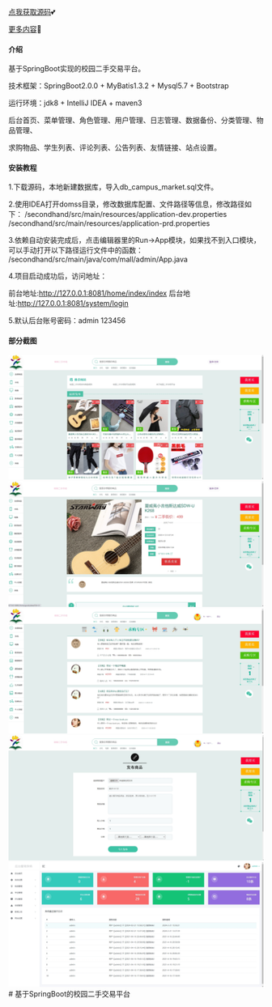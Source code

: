 [点我获取源码](https://x-x.fun/e/NU71a66be61dE)💕

[更多内容](http://blog.cyrobot.top/blog)🤞

#### 介绍
基于SpringBoot实现的校园二手交易平台。

技术框架：SpringBoot2.0.0 + MyBatis1.3.2 + Mysql5.7 + Bootstrap

运行环境：jdk8 + IntelliJ IDEA + maven3

后台首页、菜单管理、角色管理、用户管理、日志管理、数据备份、分类管理、物品管理、

求购物品、学生列表、评论列表、公告列表、友情链接、站点设置。

#### 安装教程

1.下载源码，本地新建数据库，导入db_campus_market.sql文件。

2.使用IDEA打开domss目录，修改数据库配置、文件路径等信息，修改路径如下：
/secondhand/src/main/resources/application-dev.properties
/secondhand/src/main/resources/application-prd.properties

3.依赖自动安装完成后，点击编辑器里的Run->App模块，如果找不到入口模块，可以手动打开以下路径运行文件中的函数：
/secondhand/src/main/java/com/mall/admin/App.java

4.项目启动成功后，访问地址：

 前台地址:http://127.0.0.1:8081/home/index/index
 后台地址:http://127.0.0.1:8081/system/login

5.默认后台账号密码：admin 123456

#### 部分截图
![输入图片说明](1.png)![输入图片说明](2.png)![输入图片说明](3.png)![输入图片说明](4.png)
![输入图片说明](5.png)# 基于SpringBoot的校园二手交易平台
